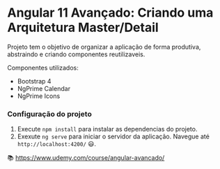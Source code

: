 # Angular 11 Avançado: Criando uma Arquitetura Master/Detail

Projeto tem o objetivo de organizar a aplicação de forma produtiva, abstraindo e criando componentes reutilizaveis.

Componentes utilizados:

- Bootstrap 4
- NgPrime Calendar
- NgPrime Icons

### Configuração do projeto

1. Execute `npm install` para instalar as dependencias do projeto.
2. Exexute `ng serve` para iniciar o servidor da aplicação. Navegue até `http://localhost:4200/` :smiley:.

:books: https://www.udemy.com/course/angular-avancado/
